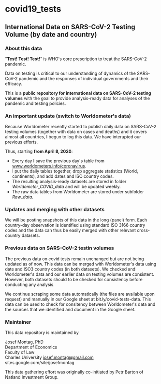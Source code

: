 # covid19_tests
## International Data on SARS-CoV-2 Testing Volume (by date and country)

### About this data

"**Test! Test! Test!**" is WHO's core prescription to treat the SARS-CoV-2 pandemic.

Data on testing is critical to our understanding of dynamics of the SARS-CoV-2 pandemic and the responses of individual governments and their efficacy.

This is a **public repository for international data on SARS-CoV-2 testing volumes** with the goal to provide analysis-ready data for analyses of the pandemic and testing policies.

### An important update (switch to Worldometer's data)

Because Worldometer recently started to publish daily data on SARS-CoV-2 testing volumes (together with data on cases and deaths) and it covers almost all countries, I begun to log this data. We have interupted our previous efforts.

Thus, starting **from April 8, 2020**: 

* Every day I save the previous day's table from www.worldometers.info/coronavirus. 
* I put the daily tables together, drop aggregate statistics (World, continents), and add dates and ISO country codes. 
* The resulting analysis-ready datasets are stored in folder *Worldometer_COVID_data* and will be updated weekly. 
* The raw data tables from Worldometer are stored under subfolder *Raw_data*.

### Updates and merging with other datasets

We will be posting snapshots of this data in the long (panel) form. Each country-day observation is identified using standard ISO 3166 country codes and the data can thus be easily merged with other relevant cross-country datasets.

### Previous data on SARS-CoV-2 testin volumes

The previous data on covid tests remain unchanged but are not being updated as of now. This data can be merged with Worldometer's data using date and ISO3 country codes (in both datasets). We checked and Worldometer's data and our earlier data on testing volumes are consistent. However, both datasets should to be checked for consistency before conducting any analysis.

We continue scraping some data automatically (the files are available upon request) and manually in our Google sheet at bit.ly/covid-tests-data. This data can be used to check for consitency between Worldometer's data and the sources that we identified and document in the Google sheet.

### Maintainer

This data repository is maintained by 

Josef Montag, PhD    
Department of Economics  
Faculty of Law  
Charles University
josef.montag@gmail.com
sites.google.com/site/josefmontag

This data gathering effort was originally co-initiated by Petr Barton of Natland Investment Group.
